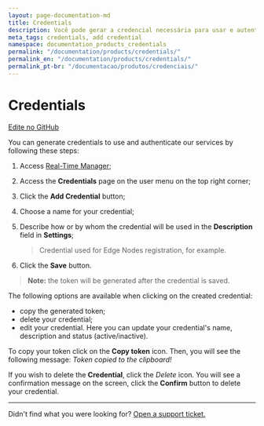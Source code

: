 ```yaml
---
layout: page-documentation-md
title: Credentials
description: Você pode gerar a credencial necessária para usar e autenticar os nossos serviços.
meta_tags: credentials, add credential
namespace: documentation_products_credentials
permalink: "/documentation/products/credentials/"
permalink_en: "/documentation/products/credentials/"
permalink_pt-br: "/documentacao/produtos/credenciais/"
---
```


# Credentials

[Edite no GitHub](https://github.com/aziontech/docs_en/blob/master/Credentials/2021-03-31-index.md)

You can generate credentials to use and authenticate our services by following these steps:

1. Access [Real-Time Manager](https://manager.azion.com/);

2. Access the **Credentials** page on the user menu on the top right corner;

3. Click the **Add Credential** button;

4. Choose a name for your credential;

5. Describe how or by whom the credential will be used in the **Description** field in **Settings**;

   > Credential used for Edge Nodes registration, for example.

6. Click the **Save** button.

> **Note:** the token will be generated after the credential is saved.

The following options are available when clicking on the created credential:

- copy the generated token;
- delete your credential;
- edit your credential. Here you can update your credential's name, description and status (active/inactive).

To copy your token click on the **Copy token** icon. Then, you will see the following message: *Token copied to the clipboard!*

If you wish to delete the **Credential**, click the *Delete* icon. You will see a confirmation message on the screen, click the **Confirm** button to delete your credential.

---

Didn't find what you were looking for? [Open a support ticket.](https://tickets.azion.com/)

